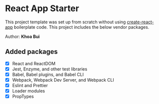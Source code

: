 # React App Starter
This project template was set up from scratch without using [create-react-app](https://github.com/facebook/create-react-app) boilerplate code. This project includes the below vendor packages.

Author: **Khoa Bui**

## Added packages
- [x] React and ReactDOM
- [x] Jest, Enzyme, and other test libraries
- [x] Babel, Babel plugins, and Babel CLI
- [x] Webpack, Webpack Dev Server, and Webpack CLI
- [x] Eslint and Prettier
- [x] Loader modules
- [x] PropTypes
